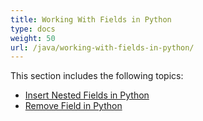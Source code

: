 ```yaml
---
title: Working With Fields in Python
type: docs
weight: 50
url: /java/working-with-fields-in-python/
---
```


This section includes the following topics:

- [Insert Nested Fields in Python](https://docs.aspose.com/words/java/insert-nested-fields-in-python/)
- [Remove Field in Python](https://docs.aspose.com/words/java/remove-field-in-python/)

